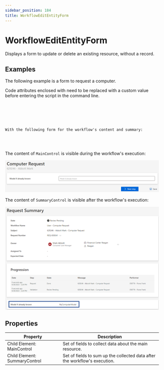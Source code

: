 ```yaml
---
sidebar_position: 184
title: WorkflowEditEntityForm
---
```


# WorkflowEditEntityForm

Displays a form to update or delete an existing resource, without a record.

## Examples

The following example is a form to request a computer.

Code attributes enclosed with  need to be replaced with a custom value before entering the script in the command line.

```
  
      
      
  
  
With the following form for the workflow's content and summary:  
  
      
  

```
The content of `MainControl` is visible during the workflow's execution:

![Form Example - Computer Request](../../../../../../../../../../static/images/Usercube_SaaS/Content/Resources/Images/FormExample_WorkflowEditEntityForm_V603.png)

The content of `SummaryControl` is visible after the workflow's execution:

![Summary Form Example - Computer Request](../../../../../../../../../../static/images/Usercube_SaaS/Content/Resources/Images/FormExample_WorkflowEditEntityForm_summary_V603.png)

## Properties

| Property | Description |
| --- | --- |
| Child Element: MainControl | Set of fields to collect data about the main resource. |
| Child Element: SummaryControl | Set of fields to sum up the collected data after the workflow's execution. |